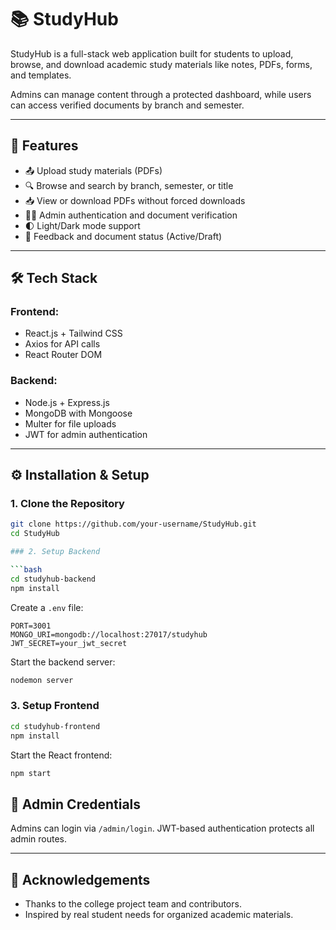 
# 📚 StudyHub

StudyHub is a full-stack web application built for students to
upload,
browse, and
download academic study materials like notes,
PDFs,
forms, and
templates.

Admins can manage content through a protected dashboard, while users can access verified documents by branch and semester.

---

## 🚀 Features

- 📤 Upload study materials (PDFs)
- 🔍 Browse and search by branch, semester, or title
- 📥 View or download PDFs without forced downloads
- 👨‍🏫 Admin authentication and document verification
- 🌓 Light/Dark mode support
- 💬 Feedback and document status (Active/Draft)

---

## 🛠 Tech Stack

### Frontend:
- React.js + Tailwind CSS
- Axios for API calls
- React Router DOM

### Backend:
- Node.js + Express.js
- MongoDB with Mongoose
- Multer for file uploads
- JWT for admin authentication

---

## ⚙️ Installation & Setup

### 1. Clone the Repository

```bash
git clone https://github.com/your-username/StudyHub.git
cd StudyHub

### 2. Setup Backend

```bash
cd studyhub-backend
npm install
```

Create a `.env` file:

```env
PORT=3001
MONGO_URI=mongodb://localhost:27017/studyhub
JWT_SECRET=your_jwt_secret
```

Start the backend server:

```bash
nodemon server
```

### 3. Setup Frontend

```bash
cd studyhub-frontend
npm install
```

Start the React frontend:

```bash
npm start
```


## 🔐 Admin Credentials

Admins can login via `/admin/login`. JWT-based authentication protects all admin routes.

---

## 🙌 Acknowledgements

* Thanks to the college project team and contributors.
* Inspired by real student needs for organized academic materials.

